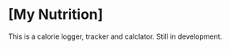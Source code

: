 # [My Nutrition]

<p>
  This is a calorie logger, tracker and calclator. Still in development.
</p>
